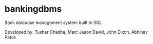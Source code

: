 # bankingdbms
Bank database management system built in SQL

Developed by:
Tushar Chadha, Marc Jason David, John Dixon, Abhinav Paturi
